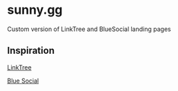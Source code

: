 # sunny.gg

Custom version of LinkTree and BlueSocial landing pages

## Inspiration

[LinkTree](https://linktr.ee/)

[Blue Social](https://blue.social)